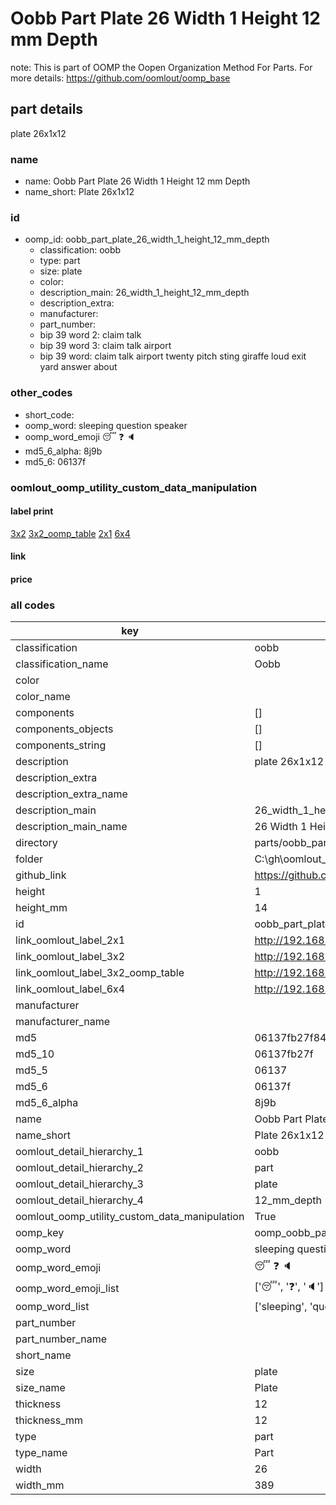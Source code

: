 # Oobb Part Plate 26 Width 1 Height 12 mm Depth  

note: This is part of OOMP the Oopen Organization Method For Parts. For more details: https://github.com/oomlout/oomp_base

##  part details
  



plate 26x1x12



### name
* name: Oobb Part Plate 26 Width 1 Height 12 mm Depth
* name_short: Plate 26x1x12 
### id
* oomp_id: oobb_part_plate_26_width_1_height_12_mm_depth
  * classification: oobb
  * type: part
  * size: plate
  * color: 
  * description_main: 26_width_1_height_12_mm_depth
  * description_extra: 
  * manufacturer: 
  * part_number: 
  * bip 39 word 2: claim talk
  * bip 39 word 3: claim talk airport
  * bip 39 word: claim talk airport twenty pitch sting giraffe loud exit yard answer about

### other_codes
* short_code: 
* oomp_word: sleeping question speaker
* oomp_word_emoji :sleeping: :question: :speaker:
* md5_6_alpha: 8j9b
* md5_6: 06137f






### oomlout_oomp_utility_custom_data_manipulation
#### label print
[3x2](http://192.168.1.245:1112/?label=oomp%208j9b)
[3x2_oomp_table](http://192.168.1.108:1112/?label=oomp%208j9b)
[2x1](http://192.168.1.242:1112/?label=oomp%208j9b)
[6x4](http://192.168.1.55:1112/?label=oomp%208j9b)    

#### link

                              

#### price







### all codes 
| key | value |  
| --- | --- |  
| classification | oobb |  
| classification_name | Oobb |  
| color |  |  
| color_name |  |  
| components | [] |  
| components_objects | [] |  
| components_string | [] |  
| description | plate 26x1x12 |  
| description_extra |  |  
| description_extra_name |  |  
| description_main | 26_width_1_height_12_mm_depth |  
| description_main_name | 26 Width 1 Height 12 mm Depth |  
| directory | parts/oobb_part_plate_26_width_1_height_12_mm_depth |  
| folder | C:\gh\oomlout_oobb_version_4_generated_parts\things\oobb_part_plate_26_width_1_height_12_mm_depth |  
| github_link | https://github.com/oomlout/oomlout_oomp_part_src/tree/main/parts/oobb_part_plate_26_width_1_height_12_mm_depth |  
| height | 1 |  
| height_mm | 14 |  
| id | oobb_part_plate_26_width_1_height_12_mm_depth |  
| link_oomlout_label_2x1 | http://192.168.1.242:1112/?label=oomp%208j9b |  
| link_oomlout_label_3x2 | http://192.168.1.245:1112/?label=oomp%208j9b |  
| link_oomlout_label_3x2_oomp_table | http://192.168.1.108:1112/?label=oomp%208j9b |  
| link_oomlout_label_6x4 | http://192.168.1.55:1112/?label=oomp%208j9b |  
| manufacturer |  |  
| manufacturer_name |  |  
| md5 | 06137fb27f842c4757d2ceb20b37614d |  
| md5_10 | 06137fb27f |  
| md5_5 | 06137 |  
| md5_6 | 06137f |  
| md5_6_alpha | 8j9b |  
| name | Oobb Part Plate 26 Width 1 Height 12 mm Depth |  
| name_short | Plate 26x1x12  |  
| oomlout_detail_hierarchy_1 | oobb |  
| oomlout_detail_hierarchy_2 | part |  
| oomlout_detail_hierarchy_3 | plate |  
| oomlout_detail_hierarchy_4 | 12_mm_depth |  
| oomlout_oomp_utility_custom_data_manipulation | True |  
| oomp_key | oomp_oobb_part_plate_26_width_1_height_12_mm_depth |  
| oomp_word | sleeping question speaker |  
| oomp_word_emoji | :sleeping: :question: :speaker: |  
| oomp_word_emoji_list | [':sleeping:', ':question:', ':speaker:'] |  
| oomp_word_list | ['sleeping', 'question', 'speaker'] |  
| part_number |  |  
| part_number_name |  |  
| short_name |  |  
| size | plate |  
| size_name | Plate |  
| thickness | 12 |  
| thickness_mm | 12 |  
| type | part |  
| type_name | Part |  
| width | 26 |  
| width_mm | 389 |  
